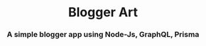<h1 align="center">Blogger Art</h1>
<h3 align="center">A simple blogger app using Node-Js, GraphQL, Prisma</h3>
